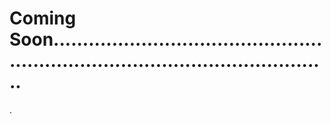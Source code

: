 # Coming Soon.....................................................................................................
.
